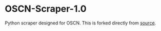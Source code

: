 OSCN-Scraper-1.0
================

Python scraper designed for OSCN. This is forked directly from <a href="view-source:https://scraperwiki.com/editor/raw/test_5">source</a>.

